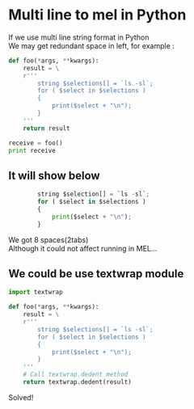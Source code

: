 # Multi line to mel in Python

If we use multi line string format in Python</br>
We may get redundant space in left, for example :

```python
def foo(*args, **kwargs):
    result = \
    r'''
        string $selections[] = `ls -sl`;
        for ( $select in $selections )
        {
            print($select + "\n");
        }
    '''
    return result

receive = foo()
print receive
```

## It will show below

```python
        string $selection[] = `ls -sl`;
        for ( $select in $selections )
        {
            print($select + "\n");
        }
```

We got 8 spaces(2tabs)</br>
Although it could not affect running in MEL...

## We could be use textwrap module

```python
import textwrap

def foo(*args, **kwargs):
    result = \
    r'''
        string $selections[] = `ls -sl`;
        for ( $select in $selections )
        {
            print($select + "\n");
        }
    '''
    # Call textwrap.dedent method
    return textwrap.dedent(result)
```

Solved!